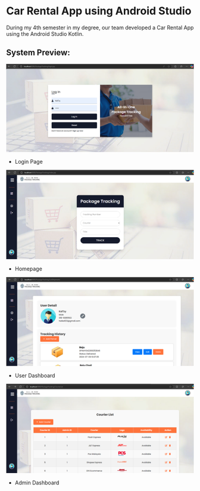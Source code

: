 # Car Rental App using Android Studio

During my 4th semester in my degree, our team developed a Car Rental App using the Android Studio Kotlin. 

## System Preview:

![Project Screenshot](https://github.com/AnasHakimi/Package_Tracking/blob/main/PackageTracking/AIO%20package%20tracking/login.png)
- Login Page

![Project Screenshot](https://github.com/AnasHakimi/Package_Tracking/blob/main/PackageTracking/AIO%20package%20tracking/1.png)
- Homepage 

![Project Screenshot](https://github.com/AnasHakimi/Package_Tracking/blob/main/PackageTracking/AIO%20package%20tracking/dashboard.png)
- User Dashboard

![Project Screenshot](https://github.com/AnasHakimi/Package_Tracking/blob/main/PackageTracking/AIO%20package%20tracking/admin%20dashboard.png)
- Admin Dashboard
